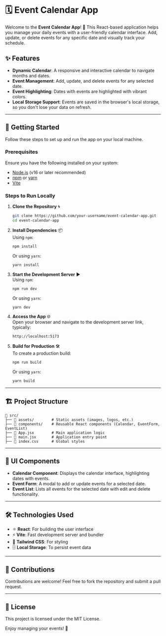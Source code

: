 # 🗓️ Event Calendar App

Welcome to the **Event Calendar App**! 📅 This React-based application helps you manage your daily events with a user-friendly calendar interface. Add, update, or delete events for any specific date and visually track your schedule.

## ✨ Features

- **Dynamic Calendar**: A responsive and interactive calendar to navigate months and dates.  
- **Event Management**: Add, update, and delete events for any selected date.  
- **Event Highlighting**: Dates with events are highlighted with vibrant colors.  
- **Local Storage Support**: Events are saved in the browser's local storage, so you don't lose your data on refresh.  

---

## 🚀 Getting Started

Follow these steps to set up and run the app on your local machine.

### Prerequisites
Ensure you have the following installed on your system:
- [Node.js](https://nodejs.org/) (v16 or later recommended)  
- [npm](https://www.npmjs.com/) or [yarn](https://yarnpkg.com/)  
- [Vite](https://vitejs.dev/)  

### Steps to Run Locally

1. **Clone the Repository** 🌀  
   ```bash
   git clone https://github.com/your-username/event-calendar-app.git
   cd event-calendar-app
   ```

2. **Install Dependencies** 📦  
   Using `npm`:
   ```bash
   npm install
   ```
   Or using `yarn`:
   ```bash
   yarn install
   ```

3. **Start the Development Server** ▶️  
   Using `npm`:
   ```bash
   npm run dev
   ```
   Or using `yarn`:
   ```bash
   yarn dev
   ```

4. **Access the App** 🌐  
   Open your browser and navigate to the development server link, typically:  
   ```bash
   http://localhost:5173
   ```

5. **Build for Production** 🛠️  
   To create a production build:  
   ```bash
   npm run build
   ```  
   Or using `yarn`:  
   ```bash
   yarn build
   ```

---

## 🏗️ Project Structure

```
📂 src/
├── 📁 assets/        # Static assets (images, logos, etc.)
├── 📁 components/    # Reusable React components (Calendar, EventForm, EventList)
├── 📄 App.jsx        # Main application logic
├── 📄 main.jsx       # Application entry point
├── 📄 index.css      # Global styles
```

---

## 🎨 UI Components

- **Calendar Component**: Displays the calendar interface, highlighting dates with events.  
- **Event Form**: A modal to add or update events for a selected date.  
- **Event List**: Lists all events for the selected date with edit and delete functionality.  

---

## 🛠️ Technologies Used

- ⚛️ **React**: For building the user interface  
- ⚡ **Vite**: Fast development server and bundler  
- 🎨 **Tailwind CSS**: For styling  
- 🗄️ **Local Storage**: To persist event data  

---

## 🙌 Contributions

Contributions are welcome! Feel free to fork the repository and submit a pull request.  

---

## 📜 License

This project is licensed under the MIT License.  

Enjoy managing your events! 🚀